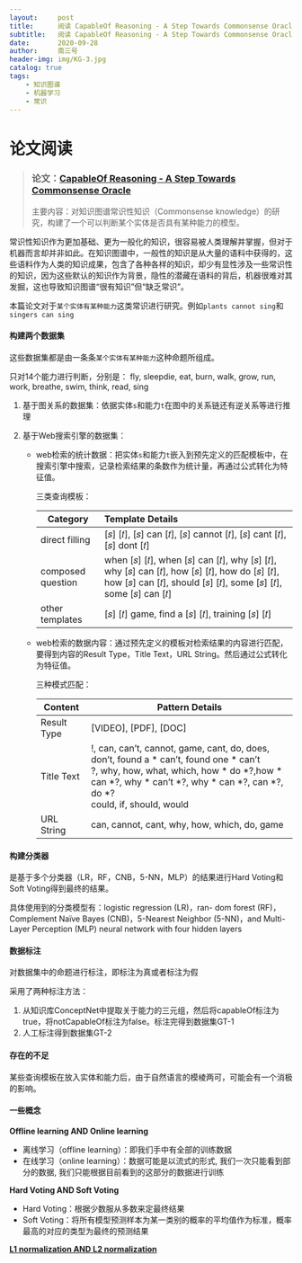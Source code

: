 ```yaml
---
layout:     post
title:      阅读 CapableOf Reasoning - A Step Towards Commonsense Oracle
subtitle:   阅读 CapableOf Reasoning - A Step Towards Commonsense Oracle所做的笔记。
date:       2020-09-28
author:     南三号
header-img: img/KG-3.jpg
catalog: true
tags:
    - 知识图谱
    - 机器学习	
    - 常识
---
```


# 论文阅读

> ### 论文：[CapableOf Reasoning - A Step Towards Commonsense Oracle](https://dl.acm.org/doi/abs/10.1145/3397271.3401251)
>
> 主要内容：对知识图谱常识性知识（Commonsense knowledge）的研究，构建了一个可以判断某个实体是否具有某种能力的模型。

常识性知识作为更加基础、更为一般化的知识，很容易被人类理解并掌握，但对于机器而言却并非如此。在知识图谱中，一般性的知识是从大量的语料中获得的，这些语料作为人类的知识成果，包含了各种各样的知识，却少有显性涉及一些常识性的知识，因为这些默认的知识作为背景，隐性的潜藏在语料的背后，机器很难对其发掘，这也导致知识图谱“很有知识”但“缺乏常识”。

本篇论文对于`某个实体有某种能力`这类常识进行研究。例如`plants cannot sing`和`singers can sing`

#### 构建两个数据集

这些数据集都是由一条条`某个实体有某种能力`这种命题所组成。

只对14个能力进行判断，分别是： fly, sleepdie, eat, burn, walk, grow, run, work, breathe, swim, think, read, sing

1. 基于图关系的数据集：依据实体`s`和能力`t`在图中的关系链还有逆关系等进行推理

2. 基于Web搜索引擎的数据集：

   - web检索的统计数据：把实体`s`和能力`t`嵌入到预先定义的匹配模板中，在搜索引擎中搜索，记录检索结果的条数作为统计量，再通过公式转化为特征值。

     三类查询模板：

     | Category          | Template Details                                             |
     | ----------------- | :----------------------------------------------------------- |
     | direct filling    | [𝑠] [𝑡], [𝑠] can [𝑡], [𝑠] cannot [𝑡], [𝑠] cant [𝑡], [𝑠] dont [𝑡] |
     | composed question | when [𝑠] [𝑡], when [𝑠] can [𝑡], why [𝑠] [𝑡], why [𝑠] can [𝑡], how [𝑠] [𝑡], how do [𝑠] [𝑡], how [𝑠] can [𝑡], should [𝑠] [𝑡], some [𝑠] [𝑡], some [𝑠] can [𝑡] |
     | other templates   | [𝑠] [𝑡] game, find a [𝑠] [𝑡], training [𝑠] [𝑡]               |

   - web检索的数据内容：通过预先定义的模板对检索结果的内容进行匹配，要得到内容的Result Type，Title Text，URL String。然后通过公式转化为特征值。

     三种模式匹配：

     | Content     | Pattern Details                                              |
     | ----------- | ------------------------------------------------------------ |
     | Result Type | [VIDEO], [PDF], [DOC]                                        |
     | Title Text  | !, can, can’t, cannot, game, cant, do, does, don’t, found a * can’t, found one * can’t<br />?, why, how, what, which, how * do *?,how * can *?, why * can’t *?, why * can *?, can *?, do *?<br />could, if, should, would |
     | URL String  | can, cannot, cant, why, how, which, do, game                 |

#### 构建分类器

是基于多个分类器（LR，RF，CNB，5-NN，MLP）的结果进行Hard Voting和Soft Voting得到最终的结果。

具体使用到的分类模型有：logistic regression (LR)，ran- dom forest (RF)，Complement Naïve Bayes (CNB)，5-Nearest Neighbor (5-NN)，and Multi-Layer Perception (MLP) neural network with four hidden layers

#### 数据标注

对数据集中的命题进行标注，即标注为真或者标注为假

采用了两种标注方法：

1. 从知识库ConceptNet中提取关于能力的三元组，然后将capableOf标注为true，将notCapableOf标注为false。标注完得到数据集GT-1
2. 人工标注得到数据集GT-2

#### 存在的不足

某些查询模板在放入实体和能力后，由于自然语言的模棱两可，可能会有一个消极的影响。

#### 一些概念

**Offline learning AND Online learning**

- 离线学习（offline learning）：即我们手中有全部的训练数据
- 在线学习（online learning）：数据可能是以流式的形式, 我们一次只能看到部分的数据, 我们只能根据目前看到的这部分的数据进行训练

**Hard Voting AND Soft Voting**

- Hard Voting：根据少数服从多数来定最终结果
- Soft Voting：将所有模型预测样本为某一类别的概率的平均值作为标准，概率最高的对应的类型为最终的预测结果

[**L1 normalization AND L2 normalization**](https://www.zhihu.com/question/26485586)











